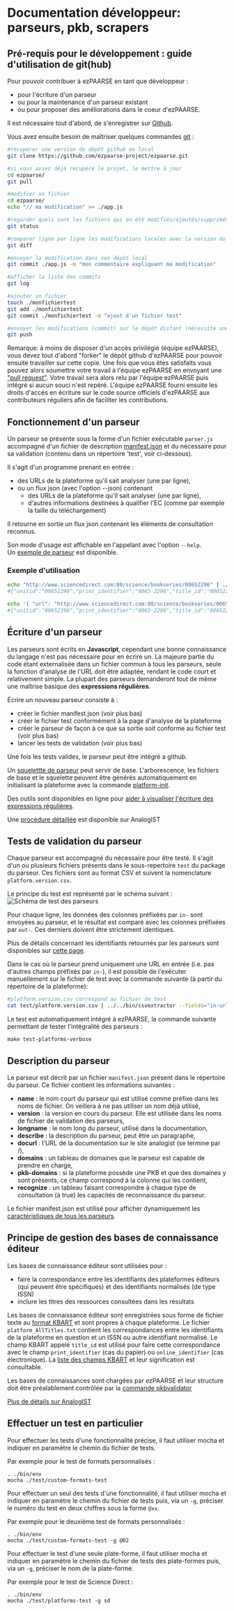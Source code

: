 # Documentation développeur: parseurs, pkb, scrapers #

## Pré-requis pour le développement : guide d'utilisation de git(hub) ##

Pour pouvoir contribuer à ezPAARSE en tant que développeur :

* pour l'écriture d'un parseur
* ou pour la maintenance d'un parseur existant
* ou pour proposer des améliorations dans le coeur d'ezPAARSE.

Il est nécessaire tout d'abord, de s'enregistrer sur [Github](https://github.com/).

Vous avez ensuite besoin de maîtriser quelques commandes [git](http://git-scm.com/) :

```bash
#récupérer une version du dépôt github en local
git clone https://github.com/ezpaarse-project/ezpaarse.git

#si vous aviez déjà récupéré le projet, le mettre à jour
cd ezpaarse/
git pull

#modifier un fichier
cd ezpaarse/
echo "// ma modification" >> ./app.js

#regarder quels sont les fichiers qui on été modifiés/ajoutés/supprimés (avant commit)
git status

#comparer ligne par ligne les modifications locales avec la version du dépôt locale avant modification
git diff

#envoyer la modification dans son dépôt local
git commit ./app.js -m "mon commentaire expliquant ma modification"

#afficher la liste des commits
git log

#ajouter un fichier
touch ./monfichiertest
git add ./monfichiertest
git commit ./monfichiertest -m "ajout d'un fichier test"

#envoyer les modifications (commit) sur le dépôt distant (nécessite une autorisation sur le dépôt distant)
git push
```

Remarque: à moins de disposer d'un accès privilégié (équipe ezPAARSE), vous devez tout d'abord "forker" le dépôt github d'ezPAARSE pour pouvoir ensuite travailler sur cette copie. Une fois que vous êtes satisfaits vous pouvez alors soumettre votre travail à l'équipe ezPAARSE en envoyant une ["pull request"](https://help.github.com/articles/using-pull-requests). Votre travail sera alors relu par l'équipe ezPAARSE puis intégré si aucun souci n'est repéré. L'équipe ezPAARSE fourni ensuite les droits d'accès en écriture sur le code source officiels d'ezPAARSE aux contributeurs réguliers afin de faciliter les contributions.

## Fonctionnement d'un parseur ##

Un parseur se présente sous la forme d'un fichier exécutable `parser.js` accompagné d'un fichier de description [manifest.json](https://github.com/ezpaarse-project/ezpaarse-parsers/blob/master/sd/manifest.json) et du nécessaire pour sa validation (contenu dans un répertoire 'test', voir ci-dessous).

Il s'agit d'un programme prenant en entrée :
  * des URLs de la plateforme qu'il sait analyser (une par ligne),
  * ou un flux json (avec l'option --json) contenant 
      * des URLs de la plateforme qu'il sait analyser (une par ligne),
      * d'autres informations destinées à qualifier l'EC (comme par exemple la taille du téléchargement)

Il retourne en sortie un flux json contenant les éléments de consultation reconnus.

Son mode d'usage est affichable en l'appelant avec l'option `--help`.  
Un [exemple de parseur](https://github.com/ezpaarse-project/ezpaarse-platforms/blob/master/js-parser-skeleton/parser.js) est disponible.

### Exemple d'utilisation ###
```bash
echo "http://www.sciencedirect.com:80/science/bookseries/00652296" | ./parser.js
#{"unitid":"00652296","print_identifier":"0065-2296","title_id":"00652296","rtype":"BOOKSERIE","mime":"MISC"}

echo '{ "url": "http://www.sciencedirect.com:80/science/bookseries/00652296", "status": 200 }' | ./parser.js --json
#{"unitid":"00652296","print_identifier":"0065-2296","title_id":"00652296","rtype":"BOOKSERIE","mime":"MISC"}
```


## Écriture d'un parseur ##

Les parseurs sont écrits en **Javascript**, cependant une bonne connaissance du langage n'est pas nécessaire pour en écrire un. La majeure partie du code étant externalisée dans un fichier commun à tous les parseurs, seule la fonction d'analyse de l'URL doit être adaptée, rendant le code court et relativement simple. La plupart des parseurs demanderont tout de même une maîtrise basique des **expressions régulières**.

Écrire un nouveau parseur consiste à :

* créer le fichier manifest.json (voir plus bas)
* créer le fichier test conformément à la page d'analyse de la plateforme
* créer le parseur de façon à ce que sa sortie soit conforme au fichier test (voir plus bas)
* lancer les tests de validation (voir plus bas)

Une fois les tests valides, le parseur peut être intégré a github.

Un [squelettte de parseur](https://github.com/ezpaarse-project/ezpaarse-parsers/blob/master/js-parser-skeleton) peut servir de base. L'arborescence, les fichiers de base et le squelette peuvent être générés automatiquement en initialisant la plateforme avec la commande [platform-init](/doc/tools.html#platform-init).

Des outils sont disponibles en ligne pour [aider à visualiser l'écriture des expressions régulières](http://www.regexper.com/).

Une [procédure détaillée](http://analogist.couperin.org/platforms/contribute/parser) est disponible sur AnalogIST

## Tests de validation du parseur

Chaque parseur est accompagné du nécessaire pour être testé. Il s'agit d'un ou plusieurs fichiers présents dans le sous-repertoire `test` du package du parseur. Ces fichiers sont au format CSV et suivent la nomenclature ``platform.version.csv``.  

Le principe du test est représenté par le schéma suivant :  
![Schéma de test des parseurs](images/ezPAARSE-Test-des-Parseurs.png "Test des parseurs")

Pour chaque ligne, les données des colonnes préfixées par `in-` sont envoyées au parseur, et le résultat est comparé avec les colonnes préfixées par `out-`. Ces derniers doivent être strictement identiques.  

Plus de détails concernant les identifiants retournés par les parseurs sont disponibles sur [cette page](./ec-attributes.html).

Dans le cas où le parseur prend uniquement une URL en entrée (i.e. pas d'autres champs préfixés par `in-`), il est possible de l'exécuter manuellement sur le fichier de test avec la commande suivante (à partir du répertoire de la plateforme):

```bash
#platform.version.csv correspond au fichier de test
cat test/platform.version.csv | ../../bin/csvextractor --fields="in-url" -c --noheader | ./parser.js
```

Le test est automatiquement intégré à ezPAARSE, la commande suivante permettant de tester l'intégralité des parseurs :

```
make test-platforms-verbose
```

## Description du parseur

Le parseur est décrit par un fichier ``manifest.json`` présent dans le répertoire du parseur.
Ce fichier contient les informations suivantes :

* **name** : le nom court du parseur qui est utilisé comme préfixe dans les noms de fichier. On veillera à ne pas utiliser un nom déjà utilisé,
* **version** : la version en cours du parseur. Elle est utilisée dans les noms de fichier de validation des parseurs,
* **longname** : le nom long du parseur, utilisé dans la documentation,
* **describe** : la description du parseur, peut être un paragraphe,
* **docurl** : l'URL de la documentation sur le site analogist (se termine par /),
* **domains** : un tableau de domaines que le parseur est capable de prendre en charge,
* **pkb-domains** : si la plateforme possède une PKB et que des domaines y sont présents, ce champ correspond à la colonne qui les contient,
* **recognize** : un tableau faisant correspondre à chaque type de consultation (à true) les capacités de reconnaissance du parseur.

Le fichier manifest.json est utilisé pour afficher dynamiquement les [caractéristiques de tous les parseurs](http://analogist.couperin.org/platforms/start#capacites-des-parseurs).


## Principe de gestion des bases de connaissance éditeur

Les bases de connaissance éditeur sont utilisées pour :

* faire la correspondance entre les identifiants des plateformes éditeurs (qui peuvent être spécifiques) et des identifiants normalisés (de type ISSN)
* inclure les titres des ressources consultées dans les résultats

Les bases de connaissance éditeur sont enregistrées sous forme de fichier texte au [format KBART](http://www.uksg.org/kbart/s1/summary) et sont propres à chaque plateforme.
Le fichier ``platform_AllTitles.txt`` contient les correspondances entre les identifiants de la plateforme en question et un ISSN ou autre identifiant normalisé. Le champ KBART appelé ``title_id`` est utilisé pour faire cette correspondance avec le champ ``print_identifier`` (cas du papier) ou ``online_identifier`` (cas électronique). La [liste des champs KBART](http://www.uksg.org/kbart/s5/guidelines/data_field_labels) et leur signification est consultable.

Les bases de connaissances sont chargées par ezPAARSE et leur structure doit être préalablement contrôlée par la [commande pkbvalidator](/doc/tools.html#pkbvalidator)

[Plus de détails sur AnalogIST](http://analogist.couperin.org/platforms/contribute/parser)

## Effectuer un test en particulier ##

Pour effectuer les tests d'une fonctionnalité précise, il faut utiliser mocha et indiquer en paramètre le chemin du fichier de tests.

Par exemple pour le test de formats personnalisés :
```console
. ./bin/env
mocha ./test/custom-formats-test
```

Pour effectuer un seul des tests d'une fonctionnalité, il faut utiliser mocha et indiquer en paramètre le chemin du fichier de tests puis, via un ``-g``, préciser le numéro du test en deux chiffres sous la forme ``@xx``.

Par exemple pour le deuxième test de formats personnalisés :
```console
. ./bin/env
mocha ./test/custom-formats-test -g @02
```

Pour effectuer le test d'une seule plate-forme, il faut utiliser mocha et indiquer en paramètre le chemin du fichier de tests des plate-formes puis, via un ``-g``, préciser le nom de la plate-forme.

Par exemple pour le test de Science Direct :
```console
. ./bin/env
mocha ./test/platforms-test -g sd
```

